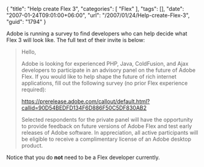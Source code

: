 {
	"title": "Help create Flex 3",
	"categories": [
		"Flex"
	],
	"tags": [],
	"date": "2007-01-24T09:01:00+06:00",
	"url": "/2007/01/24/Help-create-Flex-3",
	"guid": "1794"
}

Adobe is running a survey to find developers who can help decide what Flex 3 will look like. The full text of their invite is below:

<blockquote>
Hello,

Adobe is looking for experienced PHP, Java, ColdFusion, and Ajax developers to participate in an advisory panel on the future of Adobe Flex. If you would like to help shape the future of rich internet applications, fill out the following survey (no prior Flex experience required):

https://prerelease.adobe.com/callout/default.html?callid=90D54BEDFD134F6D886F50C5DF830AB2

Selected respondents for the private panel will have the opportunity to provide feedback on future versions of Adobe Flex and test early releases of Adobe software. In appreciation, all active participants will be eligible to receive a complimentary license of an Adobe desktop product.
</blockquote>

Notice that you do <b>not</b> need to be a Flex developer currently.
